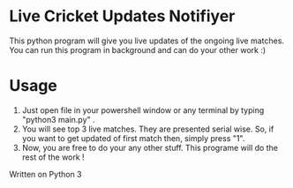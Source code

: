 # Live Cricket Updates Notifiyer
This python program will give you live updates of the ongoing live matches. You can run this program in background and can do your other work :)

# Usage

1. Just open file in your powershell window or any terminal by typing "python3 main.py" .
2. You will see top 3 live matches. They are presented serial wise. So, if you want to get updated of first match then, simply press "1".
3. Now, you are free to do your any other stuff. This programe will do the rest of the work !



Written on Python 3

